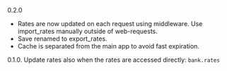 0.2.0

* Rates are now updated on each request using middleware.
  Use import_rates manually outside of web-requests.
* Save renamed to export_rates.
* Cache is separated from the main app to avoid fast expiration.

0.1.0. Update rates also when the rates are accessed directly: `bank.rates`
